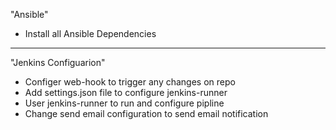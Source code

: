 "Ansible"
- Install all Ansible Dependencies
------------------------------------------------------------------
"Jenkins Configuarion"
- Configer web-hook to trigger any changes on repo
- Add settings.json file to configure jenkins-runner
- User jenkins-runner to run and configure pipline
- Change send email configuration to send email notification 
